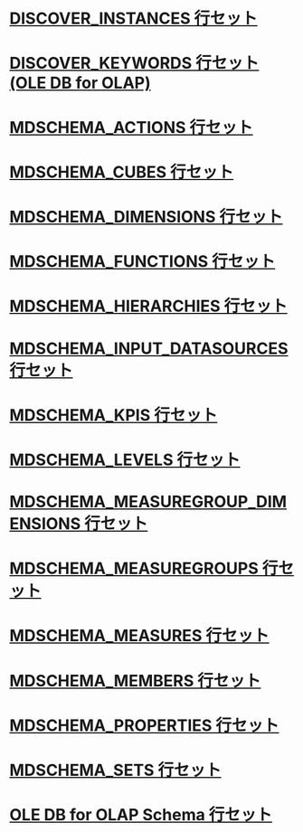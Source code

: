 # [DISCOVER_INSTANCES 行セット](discover-instances-rowset.md)
# [DISCOVER_KEYWORDS 行セット (OLE DB for OLAP)](discover-keywords-rowset-ole-db-for-olap.md)
# [MDSCHEMA_ACTIONS 行セット](mdschema-actions-rowset.md)
# [MDSCHEMA_CUBES 行セット](mdschema-cubes-rowset.md)
# [MDSCHEMA_DIMENSIONS 行セット](mdschema-dimensions-rowset.md)
# [MDSCHEMA_FUNCTIONS 行セット](mdschema-functions-rowset.md)
# [MDSCHEMA_HIERARCHIES 行セット](mdschema-hierarchies-rowset.md)
# [MDSCHEMA_INPUT_DATASOURCES 行セット](mdschema-input-datasources-rowset.md)
# [MDSCHEMA_KPIS 行セット](mdschema-kpis-rowset.md)
# [MDSCHEMA_LEVELS 行セット](mdschema-levels-rowset.md)
# [MDSCHEMA_MEASUREGROUP_DIMENSIONS 行セット](mdschema-measuregroup-dimensions-rowset.md)
# [MDSCHEMA_MEASUREGROUPS 行セット](mdschema-measuregroups-rowset.md)
# [MDSCHEMA_MEASURES 行セット](mdschema-measures-rowset.md)
# [MDSCHEMA_MEMBERS 行セット](mdschema-members-rowset.md)
# [MDSCHEMA_PROPERTIES 行セット](mdschema-properties-rowset.md)
# [MDSCHEMA_SETS 行セット](mdschema-sets-rowset.md)
# [OLE DB for OLAP Schema 行セット](ole-db-for-olap-schema-rowsets.md)
